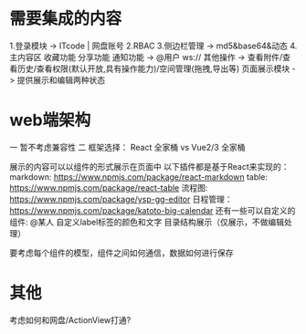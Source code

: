 # 需要集成的内容

1.登录模块 -> ITcode | 网盘账号
2.RBAC
3.侧边栏管理 -> md5&base64&动态
4.主内容区
  收藏功能
  分享功能
  通知功能 -> @用户 ws://
  其他操作 -> 查看附件/查看历史/查看权限(默认开放,具有操作能力)/空间管理(拖拽,导出等)
  页面展示模块 -> 提供展示和编辑两种状态

# web端架构
  一 暂不考虑兼容性
  二 框架选择： React 全家桶 vs Vue2/3 全家桶

  展示的内容可以以组件的形式展示在页面中
    以下插件都是基于React来实现的：
      markdown: https://www.npmjs.com/package/react-markdown
      table: https://www.npmjs.com/package/react-table
      流程图: https://www.npmjs.com/package/ysp-gg-editor
      日程管理： https://www.npmjs.com/package/katoto-big-calendar
    还有一些可以自定义的组件:
      @某人
      自定义label标签的颜色和文字
      目录结构展示（仅展示，不做编辑处理）

  要考虑每个组件的模型，组件之间如何通信，数据如何进行保存

# 其他

考虑如何和网盘/ActionView打通?
